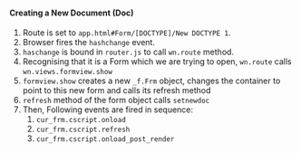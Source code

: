 #### Creating a New Document (Doc)

1. Route is set to `app.html#Form/[DOCTYPE]/New DOCTYPE 1`.
1. Browser fires the `hashchange` event.
1. `haschange` is bound in `router.js` to call `wn.route` method.
1. Recognising that it is a Form which we are trying to open, `wn.route` calls `wn.views.formview.show`
1. `formview.show` creates a new `_f.Frm` object, changes the container to point to this new form and calls its refresh method
1. `refresh` method of the form object calls `setnewdoc`
1. Then, Following events are fired in sequence:
    1. `cur_frm.cscript.onload`
    1. `cur_frm.cscript.refresh`
    1. `cur_frm.cscript.onload_post_render`